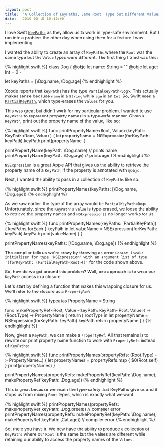 ```yaml
---
layout: post
title:  "A Collection of KeyPaths, Same Root  Type but Different Values"
date:   2019-03-15 10:18:00
---
```


I love Swift [`KeyPaths`](https://developer.apple.com/documentation/swift/keypath) as they allow us to work in type-safe environment. But I ran into a problem the other day when using them for a feature I was implementing.

I wanted the ability to create an array of `KeyPaths` where the `Root` was the same type but the `Value` types were different. The first thing I tried was this:

{% highlight swift %}
class Dog {
    @objc let name: String = ""
    @objc let age: Int = 0
}

let keyPaths = [\Dog.name, \Dog.age]
{% endhighlight %}

Xcode reports that `keyPaths` has the type `PartialKeyPath<Dog>`. This actually makes sense because `name` is a `String` while `age` is an `Int`. So, Swift uses a [`PartialKeyPath`](https://developer.apple.com/documentation/swift/partialkeypath), which type-erases the `Values` for you.

This was great but didn't work for my particular problem. I wanted to use `KeyPaths` to represent property names in a type-safe manner. Given a `KeyPath`, print out the property name of the value, like so:

{% highlight swift %}
func printPropertyName<Root, Value>(keyPath: KeyPath<Root, Value>) {
    let propertyName = NSExpression(forKeyPath: keyPath).keyPath
    print(propertyName)
}

printPropertyName(keyPath: \Dog.name) // prints name
printPropertyName(keyPath: \Dog.age) // prints age
{% endhighlight %}

`NSExpression` is a great Apple API that gives us the ability to retrieve the property name of a `KeyPath`, if the property is annotated with `@objc`.

Next, I wanted the ability to pass in a collection of `KeyPaths` like so:

{% highlight swift %}
printPropertyNames(keyPaths: [\Dog.name, \Dog.age])
{% endhighlight %}

As we saw earlier, the type of the array would be `PartialKeyPath<Dog>`. Unfortunately, since the `KeyPath's` `Value` is type-erased, we loose the ability to retrieve the property names and `NSExpression()` no longer works for us.

{% highlight swift %}
func printPropertyNames<Root>(keyPaths: [PartialKeyPath<Root>]) {
    keyPaths.forEach { keyPath in
        let valueName = NSExpression(forKeyPath: keyPath).keyPath
        print(valueName)
    }
}

printPropertyNames(keyPaths: [\Dog.name, \Dog.age])
{% endhighlight %}

The compiler tells us we're crazy by throwing an error `Cannot invoke initializer for type 'NSExpression' with an argument list of type '(forKeyPath: (PartialKeyPath<Root>))'` for the code shown above.

So, how do we get around this problem? Well, one approach is to wrap our `KeyPath` access in a closure.

Let's start by defining a function that makes this wrapping closure for us. We'll refer to the closure as a `PropertyRef`:

{% highlight swift %}
typealias PropertyName = String

func makePropertyRef<Root, Value>(keyPath: KeyPath<Root, Value>) -> (Root.Type) -> PropertyName {
    return { rootType in
        let propertyName = NSExpression(forKeyPath: keyPath).keyPath
        return propertyName
    }
}
{% endhighlight %}

Now, given a `KeyPath`, we can make a `PropertyRef`. All that remains is to rewrite our print property name function to work with `PropertyRefs` instead of `KeyPaths`:

{% highlight swift %}
func printPropertyNames<Root>(propertyRefs: (Root.Type) -> PropertyName...) {
    let propertyNames = propertyRefs.map { $0(Root.self) }
    print(propertyNames)
}

printPropertyNames(propertyRefs: makePropertyRef(keyPath: \Dog.name), makePropertyRef(keyPath: \Dog.age))
{% endhighlight %}

This is great because we retain the type-safety that KeyPaths give us and it stops us from mixing `Root` types, which is exactly what we want.

{% highlight swift %}
printPropertyNames(propertyRefs: makePropertyRef(keyPath: \Dog.breed)) // compiler error
printPropertyNames(propertyRefs: makePropertyRef(keyPath: \Dog.name), makePropertyRef(keyPath: \Cat.age)) // compiler error
{% endhighlight %}

So, there you have it. We now have the ability to produce a collection of `KeyPaths` where our `Root` is the same but the values are different while retaining our ability to access the property names of the `Values`.
